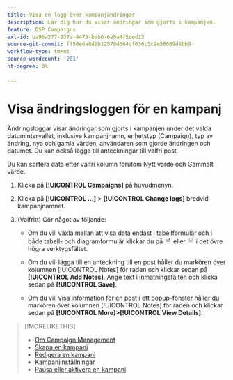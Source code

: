 ```yaml
---
title: Visa en logg över kampanjändringar
description: Lär dig hur du visar ändringar som gjorts i kampanjen.
feature: DSP Campaigns
exl-id: ba96a277-937a-4475-bab6-6e0a4f5ced13
source-git-commit: ff50eda8d8b12579d664cf636c3c9e56069d8bb9
workflow-type: tm+mt
source-wordcount: '201'
ht-degree: 0%

---
```


# Visa ändringsloggen för en kampanj

Ändringsloggar visar ändringar som gjorts i kampanjen under det valda datumintervallet, inklusive kampanjnamn, enhetstyp (Campaign), typ av ändring, nya och gamla värden, användaren som gjorde ändringen och datumet. Du kan också lägga till anteckningar till valfri post.

Du kan sortera data efter valfri kolumn förutom Nytt värde och Gammalt värde.

1. Klicka på **[!UICONTROL Campaigns]** på huvudmenyn.

1. Klicka på **[!UICONTROL ...]** > **[!UICONTROL Change logs]** bredvid kampanjnamnet.

1. (Valfritt) Gör något av följande:

   * Om du vill växla mellan att visa data endast i tabellformulär och i både tabell- och diagramformulär klickar du på ![Tabell- och diagramvy](/help/dsp/assets/table-plus-chart-view.png "Tabell- och diagramvy") eller ![Tabellvy](/help/dsp/assets/table-view.png "Tabellvy") i det övre högra verktygsfältet.

   * Om du vill lägga till en anteckning till en post håller du markören över kolumnen [!UICONTROL Notes] för raden och klickar sedan på **[!UICONTROL Add Notes]**. Ange text i inmatningsfälten och klicka sedan på **[!UICONTROL Save]**.

   * Om du vill visa information för en post i ett popup-fönster håller du markören över kolumnen [!UICONTROL Notes] för raden och klickar sedan på **[!UICONTROL More]>[!UICONTROL View Details]**.

>[!MORELIKETHIS]
>
>* [Om Campaign Management](campaign-about.md)
>* [Skapa en kampanj](campaign-create.md)
>* [Redigera en kampanj](campaign-edit.md)
>* [Kampanjinställningar](campaign-settings.md)
>* [Pausa eller aktivera en kampanj](campaign-pause-activate.md)
